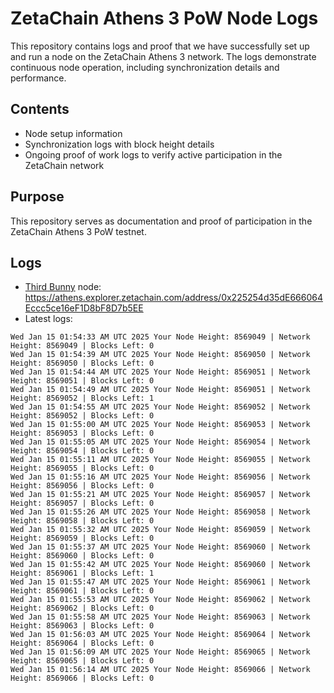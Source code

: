 # ZetaChain Athens 3 PoW Node Logs
This repository contains logs and proof that we have successfully set up and run a node on the ZetaChain Athens 3 network. The logs demonstrate continuous node operation, including synchronization details and performance.

## Contents
- Node setup information
- Synchronization logs with block height details
- Ongoing proof of work logs to verify active participation in the ZetaChain network

## Purpose
This repository serves as documentation and proof of participation in the ZetaChain Athens 3 PoW testnet.

## Logs

- [Third Bunny](https://thirdbunny.xyz/) node: https://athens.explorer.zetachain.com/address/0x225254d35dE666064Eccc5ce16eF1D8bF8D7b5EE
- Latest logs:
```
Wed Jan 15 01:54:33 AM UTC 2025 Your Node Height: 8569049 | Network Height: 8569049 | Blocks Left: 0
Wed Jan 15 01:54:39 AM UTC 2025 Your Node Height: 8569050 | Network Height: 8569050 | Blocks Left: 0
Wed Jan 15 01:54:44 AM UTC 2025 Your Node Height: 8569051 | Network Height: 8569051 | Blocks Left: 0
Wed Jan 15 01:54:49 AM UTC 2025 Your Node Height: 8569051 | Network Height: 8569052 | Blocks Left: 1
Wed Jan 15 01:54:55 AM UTC 2025 Your Node Height: 8569052 | Network Height: 8569052 | Blocks Left: 0
Wed Jan 15 01:55:00 AM UTC 2025 Your Node Height: 8569053 | Network Height: 8569053 | Blocks Left: 0
Wed Jan 15 01:55:05 AM UTC 2025 Your Node Height: 8569054 | Network Height: 8569054 | Blocks Left: 0
Wed Jan 15 01:55:11 AM UTC 2025 Your Node Height: 8569055 | Network Height: 8569055 | Blocks Left: 0
Wed Jan 15 01:55:16 AM UTC 2025 Your Node Height: 8569056 | Network Height: 8569056 | Blocks Left: 0
Wed Jan 15 01:55:21 AM UTC 2025 Your Node Height: 8569057 | Network Height: 8569057 | Blocks Left: 0
Wed Jan 15 01:55:26 AM UTC 2025 Your Node Height: 8569058 | Network Height: 8569058 | Blocks Left: 0
Wed Jan 15 01:55:32 AM UTC 2025 Your Node Height: 8569059 | Network Height: 8569059 | Blocks Left: 0
Wed Jan 15 01:55:37 AM UTC 2025 Your Node Height: 8569060 | Network Height: 8569060 | Blocks Left: 0
Wed Jan 15 01:55:42 AM UTC 2025 Your Node Height: 8569060 | Network Height: 8569061 | Blocks Left: 1
Wed Jan 15 01:55:47 AM UTC 2025 Your Node Height: 8569061 | Network Height: 8569061 | Blocks Left: 0
Wed Jan 15 01:55:53 AM UTC 2025 Your Node Height: 8569062 | Network Height: 8569062 | Blocks Left: 0
Wed Jan 15 01:55:58 AM UTC 2025 Your Node Height: 8569063 | Network Height: 8569063 | Blocks Left: 0
Wed Jan 15 01:56:03 AM UTC 2025 Your Node Height: 8569064 | Network Height: 8569064 | Blocks Left: 0
Wed Jan 15 01:56:09 AM UTC 2025 Your Node Height: 8569065 | Network Height: 8569065 | Blocks Left: 0
Wed Jan 15 01:56:14 AM UTC 2025 Your Node Height: 8569066 | Network Height: 8569066 | Blocks Left: 0
```
